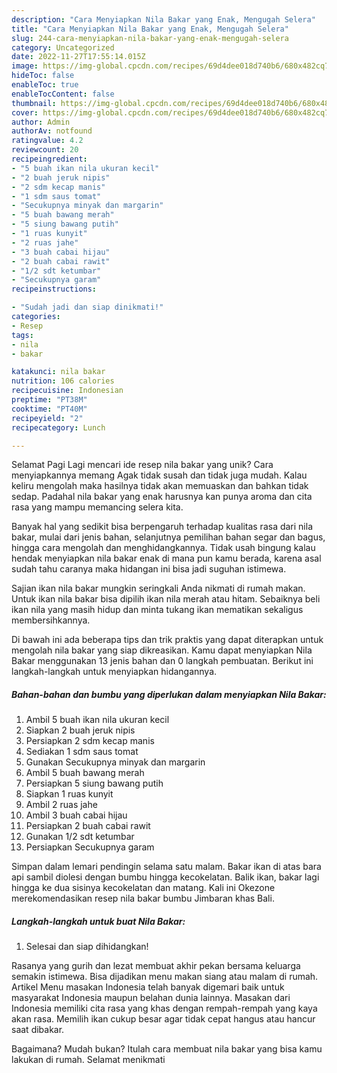 ```yaml
---
description: "Cara Menyiapkan Nila Bakar yang Enak, Mengugah Selera"
title: "Cara Menyiapkan Nila Bakar yang Enak, Mengugah Selera"
slug: 244-cara-menyiapkan-nila-bakar-yang-enak-mengugah-selera
category: Uncategorized
date: 2022-11-27T17:55:14.015Z
image: https://img-global.cpcdn.com/recipes/69d4dee018d740b6/680x482cq70/nila-bakar-foto-resep-utama.jpg
hideToc: false
enableToc: true
enableTocContent: false
thumbnail: https://img-global.cpcdn.com/recipes/69d4dee018d740b6/680x482cq70/nila-bakar-foto-resep-utama.jpg
cover: https://img-global.cpcdn.com/recipes/69d4dee018d740b6/680x482cq70/nila-bakar-foto-resep-utama.jpg
author: Admin
authorAv: notfound
ratingvalue: 4.2
reviewcount: 20
recipeingredient:
- "5 buah ikan nila ukuran kecil"
- "2 buah jeruk nipis"
- "2 sdm kecap manis"
- "1 sdm saus tomat"
- "Secukupnya minyak dan margarin"
- "5 buah bawang merah"
- "5 siung bawang putih"
- "1 ruas kunyit"
- "2 ruas jahe"
- "3 buah cabai hijau"
- "2 buah cabai rawit"
- "1/2 sdt ketumbar"
- "Secukupnya garam"
recipeinstructions:

- "Sudah jadi dan siap dinikmati!"
categories:
- Resep
tags:
- nila
- bakar

katakunci: nila bakar 
nutrition: 106 calories
recipecuisine: Indonesian
preptime: "PT38M"
cooktime: "PT40M"
recipeyield: "2"
recipecategory: Lunch

---
```



Selamat Pagi Lagi mencari ide resep nila bakar yang unik? Cara menyiapkannya memang Agak tidak susah dan tidak juga mudah. Kalau keliru mengolah maka hasilnya tidak akan memuaskan dan bahkan tidak sedap. Padahal nila bakar yang enak harusnya kan punya aroma dan cita rasa yang mampu memancing selera kita.


Banyak hal yang sedikit bisa berpengaruh terhadap kualitas rasa dari nila bakar, mulai dari jenis bahan, selanjutnya pemilihan bahan segar dan bagus, hingga cara mengolah dan menghidangkannya. Tidak usah bingung kalau hendak menyiapkan nila bakar enak di mana pun kamu berada, karena asal sudah tahu caranya maka hidangan ini bisa jadi suguhan istimewa.

Sajian ikan nila bakar mungkin seringkali Anda nikmati di rumah makan. Untuk ikan nila bakar bisa dipilih ikan nila merah atau hitam. Sebaiknya beli ikan nila yang masih hidup dan minta tukang ikan mematikan sekaligus membersihkannya.


Di bawah ini ada beberapa tips dan trik praktis yang dapat diterapkan untuk mengolah nila bakar yang siap dikreasikan. Kamu dapat menyiapkan Nila Bakar menggunakan 13 jenis bahan dan 0 langkah pembuatan. Berikut ini langkah-langkah untuk menyiapkan hidangannya.

<!--inarticleads1-->

##### Bahan-bahan dan bumbu yang diperlukan dalam menyiapkan Nila Bakar:

1. Ambil 5 buah ikan nila ukuran kecil
1. Siapkan 2 buah jeruk nipis
1. Persiapkan 2 sdm kecap manis
1. Sediakan 1 sdm saus tomat
1. Gunakan Secukupnya minyak dan margarin
1. Ambil 5 buah bawang merah
1. Persiapkan 5 siung bawang putih
1. Siapkan 1 ruas kunyit
1. Ambil 2 ruas jahe
1. Ambil 3 buah cabai hijau
1. Persiapkan 2 buah cabai rawit
1. Gunakan 1/2 sdt ketumbar
1. Persiapkan Secukupnya garam


Simpan dalam lemari pendingin selama satu malam. Bakar ikan di atas bara api sambil diolesi dengan bumbu hingga kecokelatan. Balik ikan, bakar lagi hingga ke dua sisinya kecokelatan dan matang. Kali ini Okezone merekomendasikan resep nila bakar bumbu Jimbaran khas Bali. 

<!--inarticleads2-->

##### Langkah-langkah untuk buat Nila Bakar:


1. Selesai dan siap dihidangkan!

Rasanya yang gurih dan lezat membuat akhir pekan bersama keluarga semakin istimewa. Bisa dijadikan menu makan siang atau malam di rumah. Artikel Menu masakan Indonesia telah banyak digemari baik untuk masyarakat Indonesia maupun belahan dunia lainnya. Masakan dari Indonesia memiliki cita rasa yang khas dengan rempah-rempah yang kaya akan rasa. Memilih ikan cukup besar agar tidak cepat hangus atau hancur saat dibakar. 

Bagaimana? Mudah bukan? Itulah cara membuat nila bakar yang bisa kamu lakukan di rumah. Selamat menikmati
